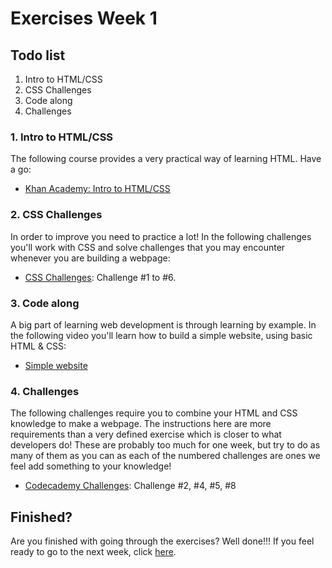 # Exercises Week 1

## Todo list

1. Intro to HTML/CSS
2. CSS Challenges
3. Code along
4. Challenges

### **1. Intro to HTML/CSS**

The following course provides a very practical way of learning HTML. Have a go:

- [Khan Academy: Intro to HTML/CSS](https://www.khanacademy.org/computing/computer-programming/html-css)

### **2. CSS Challenges**

In order to improve you need to practice a lot! In the following challenges you'll work with CSS and solve challenges that you may encounter whenever you are building a webpage:

- [CSS Challenges](https://en.wikiversity.org/wiki/Web_Design/CSS_challenges): Challenge #1 to #6.

### **3. Code along**

A big part of learning web development is through learning by example. In the following video you'll learn how to build a simple website, using basic HTML & CSS:

- [Simple website](https://www.youtube.com/watch?v=pOwLCTkypUs)

### **4. Challenges**

The following challenges require you to combine your HTML and CSS knowledge to make a webpage. The instructions here are more requirements than a very defined exercise which is closer to what developers do! These are probably too much for one week, but try to do as many of them as you can as each of the numbered challenges are ones we feel add something to your knowledge!

- [Codecademy Challenges](https://www.codecademy.com/resources/blog/html-and-css-code-challenges-for-beginners/): Challenge #2, #4, #5, #8

## Finished?

Are you finished with going through the exercises? Well done!!! If you feel ready to go to the next week, click [here](../Week2/README.md).

